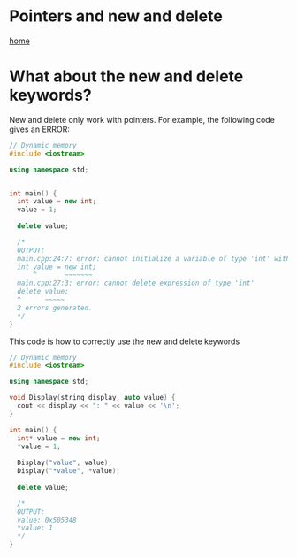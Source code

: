 # Pointers and new and delete

[home](README.md)

# What about the new and delete keywords?
New and delete only work with pointers. For example, the following code gives an ERROR:
```cpp
// Dynamic memory
#include <iostream>

using namespace std;


int main() {
  int value = new int;
  value = 1;
  
  delete value;

  /*
  OUTPUT:
  main.cpp:24:7: error: cannot initialize a variable of type 'int' with an rvalue of type 'int *'
  int value = new int;
      ^       ~~~~~~~
  main.cpp:27:3: error: cannot delete expression of type 'int'
  delete value;
  ^      ~~~~~
  2 errors generated.
  */
}
```

This code is how to correctly use the new and delete keywords
```cpp
// Dynamic memory
#include <iostream>

using namespace std;

void Display(string display, auto value) {
  cout << display << ": " << value << '\n';
}

int main() {
  int* value = new int;
  *value = 1;
  
  Display("value", value);
  Display("*value", *value);
  
  delete value;

  /*
  OUTPUT:
  value: 0x505348
  *value: 1
  */
}

```
